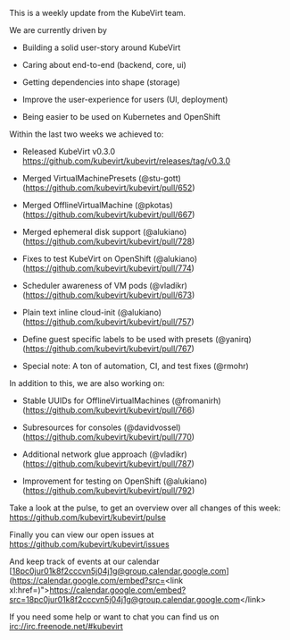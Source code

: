 This is a weekly update from the KubeVirt team.

We are currently driven by

-   Building a solid user-story around KubeVirt

-   Caring about end-to-end (backend, core, ui)

-   Getting dependencies into shape (storage)

-   Improve the user-experience for users (UI, deployment)

-   Being easier to be used on Kubernetes and OpenShift

Within the last two weeks we achieved to:

-   Released KubeVirt v0.3.0
    <https://github.com/kubevirt/kubevirt/releases/tag/v0.3.0>

-   Merged VirtualMachinePresets (@stu-gott)
    (<https://github.com/kubevirt/kubevirt/pull/652>)

-   Merged OfflineVirtualMachine (@pkotas)
    (<https://github.com/kubevirt/kubevirt/pull/667>)

-   Merged ephemeral disk support (@alukiano)
    (<https://github.com/kubevirt/kubevirt/pull/728>)

-   Fixes to test KubeVirt on OpenShift (@alukiano)
    (<https://github.com/kubevirt/kubevirt/pull/774>)

-   Scheduler awareness of VM pods (@vladikr)
    (<https://github.com/kubevirt/kubevirt/pull/673>)

-   Plain text inline cloud-init (@alukiano)
    (<https://github.com/kubevirt/kubevirt/pull/757>)

-   Define guest specific labels to be used with presets (@yanirq)
    (<https://github.com/kubevirt/kubevirt/pull/767>)

-   Special note: A ton of automation, CI, and test fixes (@rmohr)

In addition to this, we are also working on:

-   Stable UUIDs for OfflineVirtualMachines (@fromanirh)
    (<https://github.com/kubevirt/kubevirt/pull/766>)

-   Subresources for consoles (@davidvossel)
    (<https://github.com/kubevirt/kubevirt/pull/770>)

-   Additional network glue approach (@vladikr)
    (<https://github.com/kubevirt/kubevirt/pull/787>)

-   Improvement for testing on OpenShift (@alukiano)
    (<https://github.com/kubevirt/kubevirt/pull/792>)

Take a look at the pulse, to get an overview over all changes of this
week: <https://github.com/kubevirt/kubevirt/pulse>

Finally you can view our open issues at
<https://github.com/kubevirt/kubevirt/issues>

And keep track of events at our calendar
[18pc0jur01k8f2cccvn5j04j1g@group.calendar.google.com](https://calendar.google.com/embed?src=<link xl:href=)"&gt;https://calendar.google.com/embed?src=<18pc0jur01k8f2cccvn5j04j1g@group.calendar.google.com>&lt;/link&gt;

If you need some help or want to chat you can find us on
<irc://irc.freenode.net/#kubevirt>
